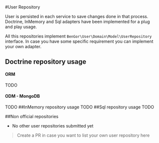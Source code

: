 #User Repository

User is persisted in each service to save changes done in that process. Doctrine, InMemory and Sql
adapters have been implemented for a plug and play usage.

All this repositories implement `BenGor\User\Domain\Model\UserRepository` interface. In case you have
some specific requirement you can implement your own adapter.

## Doctrine repository usage
#### ORM
TODO
#### ODM - MongoDB
TODO
##InMemory repository usage
TODO
##Sql repository usage
TODO

##Non official repositories

* No other user repositories submitted yet

> Create a PR in case you want to list your own user repository here
